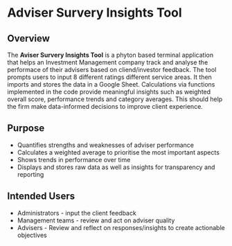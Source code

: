 # Adviser Survery Insights Tool

## Overview

The **Aviser Survery Insights Tool** is a phyton based terminal application that helps an Investment Management company track and analyse the performace of their advisers based on cliend/investor feedback. The tool prompts users to input 8 different ratings different service areas. It then imports and stores the data in a Google Sheet. Calculations via functions implemented in the code provide meaningful insights such as weighted overall score, performance trends and category averages. This should help the firm make data-informed decisions to improve client experience.

## Purpose 

- Quantifies strengths and weaknesses of adviser performance
- Calculates a weighted average to prioritise the most important aspects
- Shows trends in performance over time
- Displays and stores raw data as well as insights for transparency and reporting

## Intended Users 

- Administrators - input the client feedback
- Management teams - review and act on adviser quality
- Advisers - Review and reflect on responses/insights to create actionable objectives